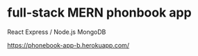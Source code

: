 # full-stack MERN phonbook app 

React
Express / Node.js
MongoDB

https://phonebook-app-b.herokuapp.com/
